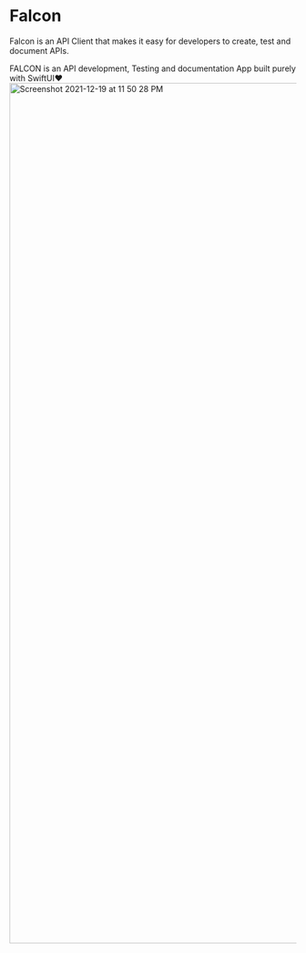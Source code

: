 # Falcon
Falcon is an API Client that makes it easy for developers to create, test and document APIs.

FALCON is an API development, Testing and documentation App built purely with SwiftUI❤️
<img width="1511" alt="Screenshot 2021-12-19 at 11 50 28 PM" src="https://user-images.githubusercontent.com/56252259/146785808-f5e428dd-9006-45c5-b685-a092d5c532ce.png">
